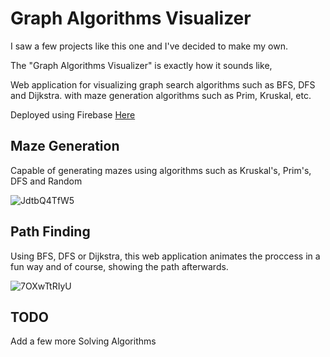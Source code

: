 
# Graph Algorithms Visualizer

I saw a few projects like this one and I've decided to make my own.

The "Graph Algorithms Visualizer" is exactly how it sounds like,

Web application for visualizing graph search algorithms such as BFS, DFS and Dijkstra. with maze generation algorithms such as Prim, Kruskal, etc.

Deployed using Firebase [Here](https://graph-search-algorithms.web.app/)

## Maze Generation

Capable of generating mazes using algorithms such as Kruskal's, Prim's, DFS and Random

![JdtbQ4TfW5](https://user-images.githubusercontent.com/45796025/132072268-b018b161-496c-4a35-ab8c-b7b959246824.gif)

## Path Finding

Using BFS, DFS or Dijkstra, this web application animates the proccess in a fun way and of course, showing the path afterwards.

![7OXwTtRIyU](https://user-images.githubusercontent.com/45796025/132072402-974e253f-4f32-4ec2-ae16-4b50bc815b7e.gif)

## TODO

Add a few more Solving Algorithms
